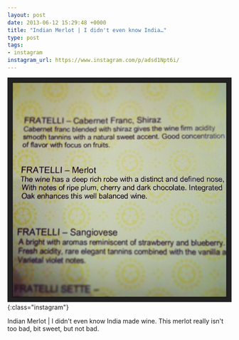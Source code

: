 ```yaml
---
layout: post
date: 2013-06-12 15:29:48 +0000
title: "Indian Merlot | I didn't even know India…"
type: post
tags:
- instagram
instagram_url: https://www.instagram.com/p/adsd1Npt6i/
---
```


![Instagram - adsd1Npt6i](/img/adsd1Npt6i.jpg){:class="instagram"}

Indian Merlot | I didn't even know India made wine. This merlot really isn't too bad, bit sweet, but not bad.
